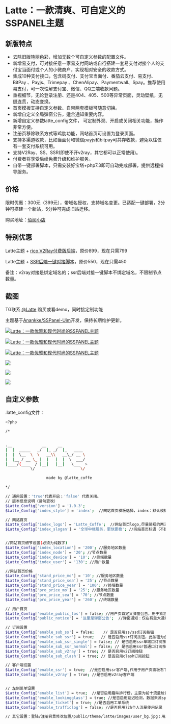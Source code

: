 # Latte：一款清爽、可自定义的SSPANEL主题

## 新版特点

- 去除旧版艳丽色彩，增加无数个可自定义参数的配置文件。
- 新增易支付，可对接任意一家易支付网站或自行搭建一套易支付对接个人的支付宝当面付或个人的小微商户，实现相对安全的收款方式。
- 集成10种支付接口，包含码支付、支付宝当面付、番茄云支付、易支付、 BitPay 、Payjs、Trimepay 、ChenAlipay、Paymentwall、Spay。推荐使用易支付，可一次性解支付宝、微信、QQ三端收款问题。
- 重视细节，无论登录注册、还是404、405、500等异常页面，灵动壁纸，无缝连贯，动态变换。
- 首页模板支持自定义参数、自带两套模板可随意切换。
- 新增自定义全局弹窗公告，适合通知重要内容。
- 新增自定义参数latte_config文件， 可定制外观、开启或关闭相关功能，操作非常方便。
- 注册页移除联系方式等鸡肋功能，网站首页可设置为登录页面。
- 支持多渠道收款，比如当面付和微信payjs和bitpay可共存收款，避免以往仅有一套支付系统可用。
- 支持V2Ray、SS、SSR(即使不开v2ray，其它都可以正常使用)。
- 付费者将享受后续免费升级和维护服务。
- 自带一键部署脚本，只需安装好宝塔+php7.3即可自动完成部署，提供远程指导服务。

## 价格

限时优惠：300元（399元），带域名授权，支持域名变更。已适配一键部署，2分钟可搭建一个新站，5分钟可完成旧站迁移。

购买地址：[佰阅小店](https://mall.baiyue.one)

## 特别优惠

Latte主题 + [rico V2Ray付费版后端](https://github.com/rico93/pay-v2ray-sspanel-v3-mod_Uim-plugin/tree/master)，原价899，现在只需799

Latte主题 + [SSR后端一键对接脚本](https://mall.baiyue.one/product/4.html)，原价550，现在只需450

备注：v2ray对接是绑定域名的；ssr后端对接一键脚本不绑定域名，不限制节点数量。

## 截图

TG联系 [@Latte](https://t.me/Latte_Coffe) 购买或看demo，同时接定制功能

主题基于[Anankke/SSPanel-Uim](https://github.com/Anankke)开发，保持长期维护更新。

[
![Latte：一款优雅和现代时尚的SSPANEL主题](https://baiyue.one/wp-content/uploads/2019/10/2019100708410296.png)](https://baiyue.one/wp-content/uploads/2019/10/2019100708410296.png)

[![Latte：一款优雅和现代时尚的SSPANEL主题](https://baiyue.one/wp-content/uploads/2019/10/20191007084105100.png)](https://baiyue.one/wp-content/uploads/2019/10/20191007084105100.png)

[![Latte：一款优雅和现代时尚的SSPANEL主题](https://baiyue.one/wp-content/uploads/2019/10/2019100708410783.png)](https://baiyue.one/wp-content/uploads/2019/10/2019100708410783.png)

![](https://baiyue.one/wp-content/uploads/2019/10/2019110313544099.png)

![](https://baiyue.one/wp-content/uploads/2019/10/2019110313544391.png)

![](https://baiyue.one/wp-content/uploads/2019/10/2019110313544580.png)

## 自定义参数

.latte_config文件：

```bash
<?php

/*


.__             __     __           
|  |  _____   _/  |_ _/  |_   ____  
|  |  \__  \  \   __\\   __\_/ __ \ 
|  |__ / __ \_ |  |   |  |  \  ___/ 
|____/(____  / |__|   |__|   \___  >
           \/                    \/ 

                  made by @latte_coffe

*/

// 通用设置：'true'代表开启；'false' 代表关闭。
// 版本信息说明（请勿更改）
$Latte_Config['version'] = '1.0.3';
$Latte_Config['index_style'] = 'index';  //网站首页模板选择，index：默认模板；login：登陆页模板。

// 网站首页
$Latte_Config['index_logo'] = 'Latte_Coffe';  //网站首页logo,尽量简短的两三个字母，效果最佳
$Latte_Config['index_slogan'] = '全球中继服务，更快更稳'; //网站首页标语（不超过10个效果最佳）


//网站首页细节设置(必须为纯数字)
$Latte_Config['index_location'] = '200'; //服务地区数量
$Latte_Config['index_node'] = '20'; //节点数量
$Latte_Config['index_device'] = '10'; //终端数量
$Latte_Config['index_user'] = '130'; //用户数量

//网站首页价格
$Latte_Config['stand_price_mo'] = '10'; //服务地区数量
$Latte_Config['stand_price_sea'] = '25'; //节点数量
$Latte_Config['stand_price_year'] = '100'; //终端数量
$Latte_Config['pro_price_mo'] = '25'; //服务地区数量
$Latte_Config['pro_price_sea'] = '70'; //节点数量
$Latte_Config['pro_price_year'] = '260'; //终端数量

// 用户首页
$Latte_Config['enable_public_tos'] = false; //用户页自定义弹窗公告，用于紧急通知或者其它用途
$Latte_Config['public_notice'] = '这里是弹窗公告';  //弹窗通知：仅在有重大通知时使用，否则会降低用户体验

// 订阅设置
$Latte_Config['enable_sub_ss'] = false;    // 是否启用ss/ssd订阅按钮
$Latte_Config['enable_sub_ssr'] = true;   // 是否启用ssr订阅按钮，此按钮为合并后的订阅链接，包含普通端口和单端口，如果需要分开显示单端口和普通端口，请关闭此选项，开启以下按钮
$Latte_Config['enable_sub_ssr_single'] = false; // 是否启用ssr单端口订阅按钮，如果开启，请关闭上面的按钮
$Latte_Config['enable_sub_ssr_normal'] = false; // 是否启用ssr普通口订阅按钮
$Latte_Config['enable_sub_v2ray'] = true; // 是否启用v2订阅按钮
$Latte_Config['enable_sub_clash'] = true; // 是否启用clash订阅按钮

// 客户端设置
$Latte_Config['enable_ssr'] = true;  //是否启用ssr客户端,作用于用户页面板右下角的客户端下载
$Latte_Config['enable_v2ray'] = true; //是否启用v2ray客户端


// 左侧菜单设置
$Latte_Config['enable_list'] = true;  //是否启用趣味排行榜，主要为前十流量统计、邀请统计，自动去除敏感信息
$Latte_Config['enable_lookingglass'] = true; //是否启用延迟检测，数据来源speedtest
$Latte_Config['enable_ticket'] = true; //是否启用工单系统
$Latte_Config['enable_trafficlog'] = false; //是否启用72h个人流量使用记录

// 其它设置：登陆/注册背景修改位置/public/theme/latte/images/user_bg.jpg；用户界面顶部背景图修改，同上。
```

